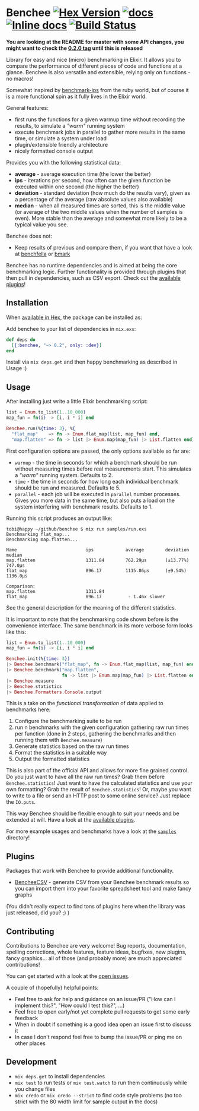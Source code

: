 # Benchee [![Hex Version](https://img.shields.io/hexpm/v/benchee.svg)](https://hex.pm/packages/benchee) [![docs](https://img.shields.io/badge/docs-hexpm-blue.svg)](https://hexdocs.pm/benchee/) [![Inline docs](http://inch-ci.org/github/PragTob/benchee.svg)](http://inch-ci.org/github/PragTob/benchee) [![Build Status](https://travis-ci.org/PragTob/benchee.svg?branch=travis)](https://travis-ci.org/PragTob/benchee)

**You are looking at the README for master with some API changes, you might want to check the [0.2.0 tag](https://github.com/PragTob/benchee/tree/0.2.0) until this is released**

Library for easy and nice (micro) benchmarking in Elixir. It allows you to compare the performance of different pieces of code and functions at a glance. Benchee is also versatile and extensible, relying only on functions - no macros!

Somewhat inspired by [benchmark-ips](https://github.com/evanphx/benchmark-ips) from the ruby world, but of course it is a more functional spin as it fully lives in the Elixir world.

General features:

* first runs the functions for a given warmup time without recording the results, to simulate a _"warm"_ running system
* execute benchmark jobs in parallel to gather more results in the same time, or simulate a system under load
* plugin/extensible friendly architecture
* nicely formatted console output

Provides you with the following statistical data:

* **average**   - average execution time (the lower the better)
* **ips**       - iterations per second, how often can the given function be executed within one second (the higher the better)
* **deviation** - standard deviation (how much do the results vary), given as a percentage of the average (raw absolute values also available)
* **median**    - when all measured times are sorted, this is the middle value (or average of the two middle values when the number of samples is even). More stable than the average and somewhat more likely to be a typical value you see.

Benchee does not:

* Keep results of previous and compare them, if you want that have a look at [benchfella](https://github.com/alco/benchfella) or [bmark](https://github.com/joekain/bmark)

Benchee has no runtime dependencies and is aimed at being the core benchmarking logic. Further functionality is provided through plugins that then pull in dependencies, such as CSV export. Check out the [available plugins](#plugins)!

## Installation

When [available in Hex](https://hex.pm/docs/publish), the package can be installed as:

Add benchee to your list of dependencies in `mix.exs`:

```elixir
def deps do
  [{:benchee, "~> 0.2", only: :dev}]
end
```

Install via `mix deps.get` and then happy benchmarking as described in Usage :)

## Usage

After installing just write a little Elixir benchmarking script:

```elixir
list = Enum.to_list(1..10_000)
map_fun = fn(i) -> [i, i * i] end

Benchee.run(%{time: 3}, %{
  "flat_map"    => fn -> Enum.flat_map(list, map_fun) end,
  "map.flatten" => fn -> list |> Enum.map(map_fun) |> List.flatten end})
```

First configuration options are passed, the only options available so far are:

* `warmup` - the time in seconds for which a benchmark should be run without measuring times before real measurements start. This simulates a _"warm"_ running system. Defaults to 2.
* `time`   - the time in seconds for how long each individual benchmark should be run and measured. Defaults to 5.
* `parallel` - each job will be executed in `parallel` number processes. Gives you more data in the same time, but also puts a load on the system interfering with benchmark results. Defaults to 1.


Running this script produces an output like:

```
tobi@happy ~/github/benchee $ mix run samples/run.exs
Benchmarking flat_map...
Benchmarking map.flatten...

Name                          ips            average        deviation      median
map.flatten                   1311.84        762.29μs       (±13.77%)      747.0μs
flat_map                      896.17         1115.86μs      (±9.54%)       1136.0μs

Comparison:
map.flatten                   1311.84
flat_map                      896.17          - 1.46x slower
```

See the general description for the meaning of the different statistics.

It is important to note that the benchmarking code shown before is the convenience interface. The same benchmark in its more verbose form looks like this:

```elixir
list = Enum.to_list(1..10_000)
map_fun = fn(i) -> [i, i * i] end

Benchee.init(%{time: 3})
|> Benchee.benchmark("flat_map", fn -> Enum.flat_map(list, map_fun) end)
|> Benchee.benchmark("map.flatten",
                     fn -> list |> Enum.map(map_fun) |> List.flatten end)
|> Benchee.measure
|> Benchee.statistics
|> Benchee.Formatters.Console.output
```

This is a take on the _functional transformation_ of data applied to benchmarks here:

1. Configure the benchmarking suite to be run
2. run n benchmarks with the given configuration gathering raw run times per function (done in 2 steps, gathering the benchmarks and then running them with `Benchee.measure`)
3. Generate statistics based on the raw run times
4. Format the statistics in a suitable way
5. Output the formatted statistics

This is also part of the official API and allows for more fine grained control.
Do you just want to have all the raw run times? Grab them before `Benchee.statistics`! Just want to have the calculated statistics and use your own formatting? Grab the result of `Benchee.statistics`! Or, maybe you want to write to a file or send an HTTP post to some online service? Just replace the `IO.puts`.

This way Benchee should be flexible enough to suit your needs and be extended at will. Have a look at the [available plugins](#plugins).

For more example usages and benchmarks have a look at the [`samples`](https://github.com/PragTob/benchee/tree/master/samples) directory!

## Plugins

Packages that work with Benchee to provide additional functionality.

* [BencheeCSV](//github.com/PragTob/benchee_csv) - generate CSV from your Benchee benchmark results so you can import them into your favorite spreadsheet tool and make fancy graphs

(You didn't really expect to find tons of plugins here when the library was just released, did you? ;) )

## Contributing

Contributions to Benchee are very welcome! Bug reports, documentation, spelling corrections, whole features, feature ideas, bugfixes, new plugins, fancy graphics... all of those (and probably more) are much appreciated contributions!

You can get started with a look at the [open issues](https://github.com/PragTob/benchee/issues).

A couple of (hopefully) helpful points:

* Feel free to ask for help and guidance on an issue/PR ("How can I implement this?", "How could I test this?", ...)
* Feel free to open early/not yet complete pull requests to get some early feedback
* When in doubt if something is a good idea open an issue first to discuss it
* In case I don't respond feel free to bump the issue/PR or ping me on other places

## Development

* `mix deps.get` to install dependencies
* `mix test` to run tests or `mix test.watch` to run them continuously while you change files
* `mix credo` or `mix credo --strict` to find code style problems (no too strict with the 80 width limit for sample output in the docs)
